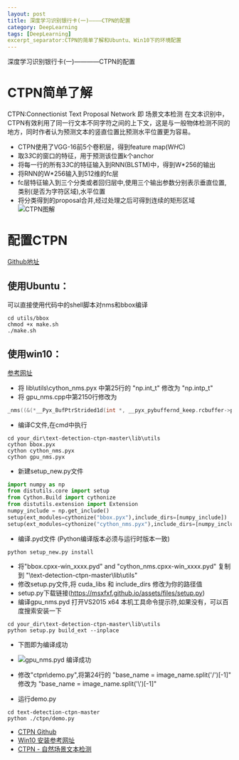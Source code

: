 ```yaml
---
layout: post
title: 深度学习识别银行卡(一)————CTPN的配置
category: DeepLearning
tags: [DeepLearning]
excerpt_separator:CTPN的简单了解和Ubuntu、Win10下的环境配置
---
```


深度学习识别银行卡(一)————CTPN的配置
# CTPN简单了解
CTPN:Connectionist Text Proposal Network 即 场景文本检测
在文本识别中，CTPN有效利用了同一行文本不同字符之间的上下文，这是与一般物体检测不同的地方，同时作者认为预测文本的竖直位置比预测水平位置更为容易。

- CTPN使用了VGG-16前5个卷积层，得到feature map(W*H*C)
- 取3*3*C的窗口的特征，用于预测该位置k个anchor
- 将每一行的所有3*3*C的特征输入到RNN(BLSTM)中，得到W*256的输出
- 将RNN的W*256输入到512维的fc层
- fc层特征输入到三个分类或者回归层中,使用三个输出参数分别表示垂直位置,类别(是否为字符区域),水平位置
- 将分类得到的proposal合并,经过处理之后可得到连续的矩形区域
![CTPN图解](https://msxfxf.github.io/assets/images/1.jpg)
# 配置CTPN
[Github地址](https://github.com/eragonruan/text-detection-ctpn)
## 使用Ubuntu：
可以直接使用代码中的shell脚本对nms和bbox编译
```shell
cd utils/bbox
chmod +x make.sh
./make.sh
```
## 使用win10：
[参考网址](https://github.com/eragonruan/text-detection-ctpn/issues/264)
- 将 lib\utils\cython_nms.pyx 中第25行的 "np.int_t" 修改为 "np.intp_t"
- 将 gpu_nms.cpp中第2150行修改为
```c 
_nms((&(*__Pyx_BufPtrStrided1d(int *, __pyx_pybuffernd_keep.rcbuffer->pybuffer.buf, __pyx_t_10, __pyx_pybuffernd_keep.diminfo[0].strides))), (&__pyx_v_num_out), (&(*__Pyx_BufPtrStrided2d(__pyx_t_5numpy_float32_t *, __pyx_pybuffernd_sorted_dets.rcbuffer->pybuffer.buf, __pyx_t_12, __pyx_pybuffernd_sorted_dets.diminfo[0].strides, __pyx_t_13, __pyx_pybuffernd_sorted_dets.diminfo[1].strides))), __pyx_v_boxes_num, __pyx_v_boxes_dim, __pyx_t_14, __pyx_v_device_id);
```
- 编译C文件,在cmd中执行
```shell
cd your_dir\text-detection-ctpn-master\lib\utils
cython bbox.pyx
cython cython_nms.pyx
cython gpu_nms.pyx
```
- 新建setup_new.py文件
``` python
import numpy as np
from distutils.core import setup
from Cython.Build import cythonize
from distutils.extension import Extension
numpy_include = np.get_include()
setup(ext_modules=cythonize("bbox.pyx"),include_dirs=[numpy_include])
setup(ext_modules=cythonize("cython_nms.pyx"),include_dirs=[numpy_include])
```
- 编译.pyd文件 (Python编译版本必须与运行时版本一致)
```shell
python setup_new.py install
```
- 将"bbox.cpxx-win_xxxx.pyd" and "cython_nms.cpxx-win_xxxx.pyd" 复制到 "\text-detection-ctpn-master\lib\utils"
- 修改setup.py文件,将 cuda_libs 和 include_dirs 修改为你的路径值
- setup.py下载链接(https://msxfxf.github.io/assets/files/setup.py)
- 编译gpu_nms.pyd  打开VS2015 x64 本机工具命令提示符,如果没有，可以百度搜索安装一下
``` shell
cd your_dir\text-detection-ctpn-master\lib\utils
python setup.py build_ext --inplace
```
- 下图即为编译成功
- ![gpu_nms.pyd 编译成功](https://user-images.githubusercontent.com/40848316/50491607-1a828900-0a4e-11e9-8792-42612a81a28b.png)

- 修改"ctpn\demo.py",将第24行的 "base_name = image_name.split('/')[-1]" 修改为 "base_name = image_name.split('\\')[-1]"
- 运行demo.py
``` shell
cd text-detection-ctpn-master
python ./ctpn/demo.py
```

* [CTPN Github](https://github.com/eragonruan/text-detection-ctpn)
* [Win10 安装参考网址](https://github.com/eragonruan/text-detection-ctpn/issues/264)
* [CTPN - 自然场景文本检测](https://blog.csdn.net/zchang81/article/details/78873347)